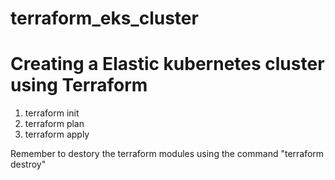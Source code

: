 ﻿# terraform_eks_cluster
# Creating a Elastic kubernetes cluster using Terraform 

1. terraform init 
2. terraform plan 
3. terraform apply

Remember to destory the terraform modules using the command "terraform destroy"
